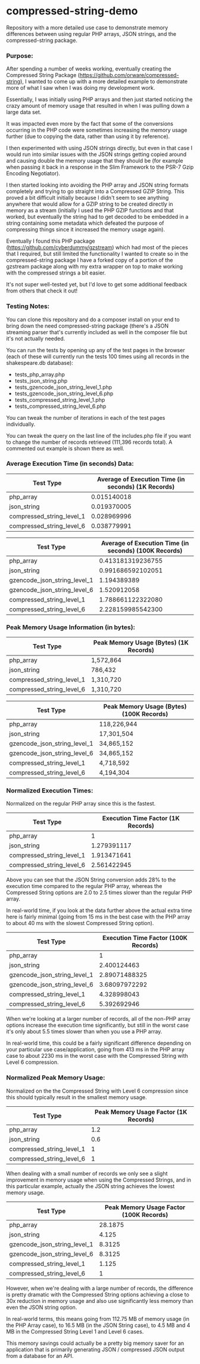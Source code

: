 # compressed-string-demo
Repository with a more detailed use case to demonstrate memory differences between using regular PHP arrays, JSON strings, and the compressed-string package.

### Purpose:

After spending a number of weeks working, eventually creating the Compressed String Package (https://github.com/orware/compressed-string), I wanted to come up with a more detailed example to demonstrate more of what I saw when I was doing my development work.

Essentially, I was initially using PHP arrays and then just started noticing the crazy amount of memory usage that resulted in when I was pulling down a large data set.

It was impacted even more by the fact that some of the conversions occurring in the PHP code were sometimes increasing the memory usage further (due to copying the data, rather than using it by reference).

I then experimented with using JSON strings directly, but even in that case I would run into similar issues with the JSON strings getting copied around and causing double the memory usage that they should be (for example when passing it back in a response in the Slim Framework to the PSR-7 Gzip Encoding Negotiator).

I then started looking into avoiding the PHP array and JSON string formats completely and trying to go straight into a Compressed GZIP String. This proved a bit difficult initially because I didn't seem to see anything anywhere that would allow for a GZIP string to be created directly in memory as a stream (initially I used the PHP GZIP functions and that worked, but eventually the string had to get decoded to be embedded in a string containing some metadata which defeated the purpose of compressing things since it increased the memory usage again).

Eventually I found this PHP package (https://github.com/cyberdummy/gzstream) which had most of the pieces that I required, but still limited the functionality I wanted to create so in the compressed-string package I have a forked copy of a portion of the gzstream package along with my extra wrapper on top to make working with the compressed strings a bit easier.

It's not super well-tested yet, but I'd love to get some additional feedback from others that check it out!

### Testing Notes:

You can clone this repository and do a composer install on your end to bring down the need compressed-string package (there's a JSON streaming parser that's currently included as well in the composer file but it's not actually needed.

You can run the tests by opening up any of the test pages in the browser (each of these will currently run the tests 100 times using all records in the shakespeare.db database):
* tests_php_array.php
* tests_json_string.php
* tests_gzencode_json_string_level_1.php
* tests_gzencode_json_string_level_6.php
* tests_compressed_string_level_1.php
* tests_compressed_string_level_6.php

You can tweak the number of iterations in each of the test pages individually.

You can tweak the query on the last line of the includes.php file if you want to change the number of records retrieved (111,396 records total). A commented out example is shown there as well.


### Average Execution Time (in seconds) Data:

| Test Type	| Average of Execution Time (in seconds) (1K Records) |
| --------- | -------------------------------------- |
| php_array	| 0.015140018 |
| json_string	| 0.019370005 |
| compressed_string_level_1	| 0.028969996 |
| compressed_string_level_6	| 0.038779991 |

| Test Type	| Average of Execution Time (in seconds) (100K Records) |
| --------- | -------------------------------------- |
| php_array	| 0.413181319236755 |
| json_string	| 0.991686592102051 |
| gzencode_json_string_level_1	| 1.194389389 |
| gzencode_json_string_level_6	| 1.520912058 |
| compressed_string_level_1	| 1.788661122322080 |
| compressed_string_level_6	| 2.228159985542300 |

### Peak Memory Usage Information (in bytes):

| Test Type	| Peak Memory Usage (Bytes) (1K Records) |
| --------- | -------------------------------------- |
| php_array	| 1,572,864 |
| json_string	| 786,432 |
| compressed_string_level_1	| 1,310,720 |
| compressed_string_level_6	| 1,310,720 |

| Test Type	| Peak Memory Usage (Bytes) (100K Records) |
| --------- | -------------------------------------- |
| php_array	| 118,226,944 |
| json_string	| 17,301,504 |
| gzencode_json_string_level_1	| 34,865,152 |
| gzencode_json_string_level_6	| 34,865,152 |
| compressed_string_level_1	| 4,718,592 |
| compressed_string_level_6	| 4,194,304 |

### Normalized Execution Times:

Normalized on the regular PHP array since this is the fastest.

| Test Type	| Execution Time Factor (1K Records) |
| --------- | --------------------------------------
| php_array	| 1 |
| json_string	| 1.279391117 |
| compressed_string_level_1	| 1.913471641 |
| compressed_string_level_6	| 2.561422945 |

Above you can see that the JSON String conversion adds 28% to the execution time compared to the regular PHP array, whereas the Compressed String options are 2.0 to 2.5 times slower than the regular PHP array.

In real-world time, if you look at the data further above the actual extra time here is fairly minimal (going from 15 ms in the best case with the PHP array to about 40 ms with the slowest Compressed String option).

| Test Type	| Execution Time Factor (100K Records) |
| --------- | --------------------------------------
| php_array	| 1 |
| json_string	| 2.400124463 |
| gzencode_json_string_level_1	| 2.89071488325 |
| gzencode_json_string_level_6	| 3.68097972292 |
| compressed_string_level_1	| 4.328998043 |
| compressed_string_level_6	| 5.392692946 |

When we're looking at a larger number of records, all of the non-PHP array options increase the execution time significantly, but still in the worst case it's only about 5.5 times slower than when you use a PHP array.

In real-world time, this could be a fairly significant difference depending on your particular use case/application, going from 413 ms in the PHP array case to about 2230 ms in the worst case with the Compressed String with Level 6 compression.

### Normalized Peak Memory Usage:

Normalized on the the Compressed String with Level 6 compression since this should typically result in the smallest memory usage.

| Test Type	| Peak Memory Usage Factor (1K Records) |
| --------- | --------------------------------------
| php_array	| 1.2 |
| json_string	| 0.6 |
| compressed_string_level_1	| 1 |
| compressed_string_level_6	| 1 |

When dealing with a small number of records we only see a slight improvement in memory usage when using the Compressed Strings, and in this particular example, actually the JSON string achieves the lowest memory usage.

| Test Type	| Peak Memory Usage Factor (100K Records) |
| --------- | --------------------------------------
| php_array	| 28.1875 |
| json_string	| 4.125 |
| gzencode_json_string_level_1	| 8.3125 |
| gzencode_json_string_level_6	| 8.3125 |
| compressed_string_level_1	| 1.125 |
| compressed_string_level_6	| 1 |

However, when we're dealing with a large number of records, the difference is pretty dramatic with the Compressed String options achieving a close to 30x reduction in memory usage and also use significantly less memory than even the JSON string option.

In real-world terms, this means going from 112.75 MB of memory usage (in the PHP Array case), to 16.5 MB (in the JSON String case), to 4.5 MB and 4 MB in the Compressed String Level 1 and Level 6 cases.

This memory savings could actually be a pretty big memory saver for an application that is primarily generating JSON / compressed JSON output from a database for an API.
